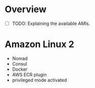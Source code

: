 # Overview
* [ ] TODO: Explaining the available AMIs.

# Amazon Linux 2
* Nomad
* Consul
* Docker
* AWS ECR plugin
* privileged mode activated
